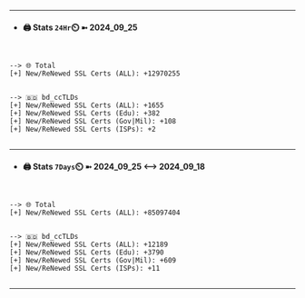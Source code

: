 

---
- #### 🖨️ **Stats** `24Hr`⏲️ ➼ 2024_09_25
```console


--> 🌐 Total
[+] New/ReNewed SSL Certs (ALL): +12970255


--> 🇧🇩 bd_ccTLDs
[+] New/ReNewed SSL Certs (ALL): +1655
[+] New/ReNewed SSL Certs (Edu): +382
[+] New/ReNewed SSL Certs (Gov|Mil): +108
[+] New/ReNewed SSL Certs (ISPs): +2


```

---
- #### 🖨️ **Stats** `7Days`⏲️ ➼ 2024_09_25 <--> 2024_09_18
```console


--> 🌐 Total
[+] New/ReNewed SSL Certs (ALL): +85097404


--> 🇧🇩 bd_ccTLDs
[+] New/ReNewed SSL Certs (ALL): +12189
[+] New/ReNewed SSL Certs (Edu): +3790
[+] New/ReNewed SSL Certs (Gov|Mil): +609
[+] New/ReNewed SSL Certs (ISPs): +11


```

---


